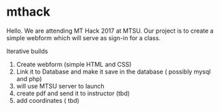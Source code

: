 # mthack

Hello. We are attending MT Hack 2017 at MTSU.
Our project is to create a simple webform which will serve as sign-in for a class.

Iterative builds
1) Create webform (simple HTML and CSS)
2) Link it to Database and make it save in the database ( possibly mysql and php)
3) will use MTSU server to launch
3) create pdf and send it to instructor (tbd)
4) add coordinates ( tbd)
